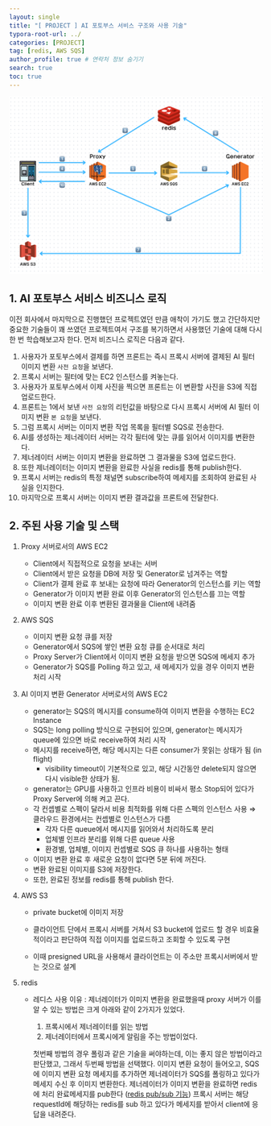 ```yaml
---
layout: single
title: "[ PROJECT ] AI 포토부스 서비스 구조와 사용 기술"
typora-root-url: ../
categories: [PROJECT]
tag: [redis, AWS SQS]
author_profile: true # 연락처 정보 숨기기
search: true
toc: true
---
```


![real-photobooth](/images/2024-09-10-photobooth-structure/real-photobooth.png)

## 1. AI 포토부스 서비스 비즈니스 로직

이전 회사에서 마지막으로 진행했던 프로젝트였던 만큼 애착이 가기도 했고 간단하지만 중요한 기술들이 꽤 쓰였던 프로젝트여서 구조를 복기하면서 사용했던 기술에 대해 다시 한 번 학습해보고자 한다. 먼저 비즈니스 로직은 다음과 같다.

1. 사용자가 포토부스에서 결제를 하면 프론트는 즉시 프록시 서버에 결제된 AI 필터 이미지 변환 `사전 요청`을 보낸다.
2. 프록시 서버는 필터에 맞는 EC2 인스턴스를 켜놓는다.
3. 사용자가 포토부스에서 이제 사진을 찍으면 프론트는 이 변환할 사진을 S3에 직접 업로드한다.
4. 프론트는 1에서 보낸 `사전 요청`의 리턴값을 바탕으로 다시 프록시 서버에 AI 필터 이미지 변환 `본 요청`을 보낸다.
5. 그럼 프록시 서버는 이미지 변환 작업 목록을 필터별 SQS로 전송한다.
6. AI를 생성하는 제너레이터 서버는 각각 필터에 맞는 큐를 읽어서 이미지를 변환한다.
7. 제너레이터 서버는 이미지 변환을 완료하면 그 결과물을 S3에 업로드한다.
8. 또한 제너레이터는 이미지 변환을 완료한 사실을 redis를 통해 publish한다.
9. 프록시 서버는 redis의 특정 채널면 subscribe하여 메세지를 조회하여 완료된 사실을 인지한다.
10. 마지막으로 프록시 서버는 이미지 변환 결과값을 프론트에 전달한다.

## 2. 주된 사용 기술 및 스택

1. Proxy 서버로서의 AWS EC2

   - Client에서 직접적으로 요청을 보내는 서버
   - Client에서 받은 요청을 DB에 저장 및 Generator로 넘겨주는 역할
   - Client가 결제 완료 후 보내는 요청에 따라 Generator의 인스턴스를 키는 역할
   - Generator가 이미지 변환 완료 이후 Generator의 인스턴스를 끄는 역할
   - 이미지 변환 완료 이후 변환된 결과물을 Client에 내려줌

2. AWS SQS

   - 이미지 변환 요청 큐를 저장
   - Generator에서 SQS에 쌓인 변환 요청 큐를 순서대로 처리
   - Proxy Server가 Client에서 이미지 변환 요청을 받으면 SQS에 메세지 추가
   - Generator가 SQS를 Polling 하고 있고, 새 메세지가 있을 경우 이미지 변환 처리 시작

3. AI 이미지 변환 Generator 서버로서의 AWS EC2

   - generator는 SQS의 메시지를 consume하여 이미지 변환을 수행하는 EC2 Instance
   - SQS는 long polling 방식으로 구현되어 있으며, generator는 메시지가 queue에 있으면 바로 receive하여 처리 시작
   - 메시지를 receive하면, 해당 메시지는 다른 consumer가 못읽는 상태가 됨 (in flight)
     - visibility timeout이 기본적으로 있고, 해당 시간동안 delete되지 않으면 다시 visible한 상태가 됨.
   - generator는 GPU를 사용하고 인프라 비용이 비싸서 평소 Stop되어 있다가 Proxy Server에 의해 켜고 끈다.
   - 각 컨셉별로 스펙이 달라서 비용 최적화를 위해 다른 스펙의 인스턴스 사용 ⇒ 클라우드 환경에서는 컨셉별로 인스턴스가 다름
     - 각자 다른 queue에서 메시지를 읽어와서 처리하도록 분리
     - 업체별 인프라 분리를 위해 다른 queue 사용
     - 환경별, 업체별, 이미지 컨셉별로 SQS 큐 하나를 사용하는 형태
   - 이미지 변환 완료 후 새로운 요청이 없다면 5분 뒤에 꺼진다.
   - 변환 완료된 이미지를 S3에 저장한다.
   - 또한, 완료된 정보를 redis를 통해 publish 한다.

4. AWS S3

   - private bucket에 이미지 저장

   - 클라이언트 단에서 프록시 서버를 거쳐서 S3 bucket에 업로드 할 경우 비효율적이라고 판단하여 직접 이미지를 업로드하고 조회할 수 있도록 구현
   - 이때 presigned URL을 사용해서 클라이언트는 이 주소만 프록시서버에서 받는 것으로 설계

5. redis

   - 레디스 사용 이유 : 제너레이터가 이미지 변환을 완료했을때 proxy 서버가 이를 알 수 있는 방법은 크게 아래와 같이 2가지가 있었다.

     1. 프록시에서 제너레이터를 읽는 방법
     2. 제너레이터에서 프록시에게 알림을 주는 방법이었다.

     첫번째 방법의 경우 폴링과 같은 기술을 써야하는데, 이는 좋지 않은 방법이라고 판단했고, 그래서 두번째 방법을 선택했다. 이미지 변환 요청이 들어오고, SQS에 이미지 변환 요청 메세지를 추가하면 제너레이터가 SQS를 폴링하고 있다가 메세지 수신 후 이미지 변환한다. 제너레이터가 이미지 변환을 완료하면 redis에 처리 완료메세지를 pub한다 ([redis pub/sub 기능](https://lucas-owner.tistory.com/60)) 프록시 서버는 해당 requestId에 해당하는 redis를 sub 하고 있다가 메세지를 받아서 client에 응답을 내려준다.
